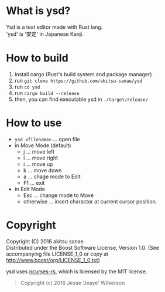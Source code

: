 # What is ysd?
Ysd is a text editor made with Rust lang.  
'ysd' is '安定' in Japanese Kanji.  

# How to build
1. install cargo (Rust's build system and package manager)
2. run `git clone https://github.com/akitsu-sanae/ysd`
3. run `cd ysd`
4. run `cargo build --release`
5. then, you can find executable ysd in `./target/release/`

# How to use

* `ysd <filename>` ... open file
* in Move Mode (default)
    - j ... move left
    - l ... move right
    - i ... move up
    - k ... move down
    - a ... chage mode to Edit
    - F1 ... exit
* in Edit Mode
    - Esc ... change mode to Move
    - otherwise ... insert charactor at current cursor position.

# Copyright
Copyright (C) 2016 akitsu sanae.  
Distributed under the Boost Software License, Version 1.0. 
(See accompanying file LICENSE_1_0 or copy at http://www.boost/org/LICENSE_1_0.txt)  


ysd uses [ncurses-rs](https://github.com/jeaye/ncurses-rs), which is licensed by the MIT license.  

> Copyright (c) 2016 Jesse 'Jeaye' Wilkerson



